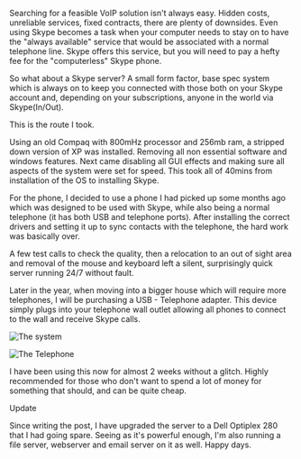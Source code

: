 Searching for a feasible VoIP solution isn't always easy. Hidden costs, unreliable services, fixed contracts, there are plenty of downsides. Even using Skype becomes a task when your computer needs to stay on to have the "always available" service that would be associated with a normal telephone line. Skype offers this service, but you will need to pay a hefty fee for the "computerless" Skype phone.

So what about a Skype server? A small form factor, base spec system which is always on to keep you connected with those both on your Skype account and, depending on your subscriptions, anyone in the world via Skype(In/Out).

This is the route I took.

Using an old Compaq with 800mHz processor and 256mb ram, a stripped down version of XP was installed. Removing all non essential software and windows features. Next came disabling all GUI effects and making sure all aspects of the system were set for speed. This took all of 40mins from installation of the OS to installing Skype.

For the phone, I decided to use a phone I had picked up some months ago which was designed to be used with Skype, while also being a normal telephone (it has both USB and telephone ports). After installing the correct drivers and setting it up to sync contacts with the telephone, the hard work was basically over.

A few test calls to check the quality, then a relocation to an out of sight area and removal of the mouse and keyboard left a silent, surprisingly quick server running 24/7 without fault.

Later in the year, when moving into a bigger house which will require more telephones, I will be purchasing a USB - Telephone adapter. This device simply plugs into your telephone wall outlet allowing all phones to connect to the wall and receive Skype calls.

![The system](http://i640.photobucket.com/albums/uu122/jason_tk/bayton_tk/IMG_0836Medium-1.jpg "Computer")

![The Telephone](http://i640.photobucket.com/albums/uu122/jason_tk/bayton_tk/IMG_0837Medium-1.jpg "Phone")

I have been using this now for almost 2 weeks without a glitch. Highly recommended for those who don't want to spend a lot of money for something that should, and can be quite cheap.

Update

Since writing the post, I have upgraded the server to a Dell Optiplex 280 that I had going spare. Seeing as it's powerful enough, I'm also running a file server, webserver and email server on it as well. Happy days.
